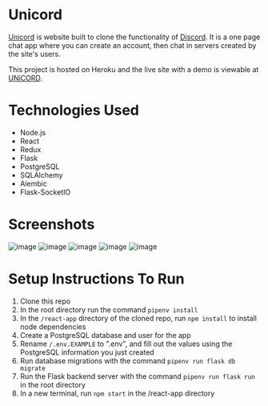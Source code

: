 # Unicord

[Unicord](https://unicord.herokuapp.com/ "Live site hosted on Heroku") is website built to clone the functionality of [Discord](https://discord.com/ "Discord"). It is a one page chat app where you can create an account, then chat in servers created by the site's users.

This project is hosted on Heroku and the live site with a demo is viewable at [UNiCORD](https://unicord.herokuapp.com/ "Live site hosted on Heroku").

# Technologies Used
- Node.js
- React
- Redux
- Flask
- PostgreSQL
- SQLAlchemy
- Alembic
- Flask-SocketIO


# Screenshots
![image](https://user-images.githubusercontent.com/22042885/156049091-21f19242-db69-43a6-9719-45f4679382c8.png)
![image](https://user-images.githubusercontent.com/22042885/156048787-16189b98-e61b-49a6-9b97-5915d0edae4a.png)
![image](https://user-images.githubusercontent.com/22042885/156048827-90436a55-3c88-44da-8828-0f1cb4c30a2b.png)
![image](https://user-images.githubusercontent.com/22042885/156048561-90f1869c-d4be-4911-b22c-fd246b033154.png)
![image](https://user-images.githubusercontent.com/22042885/156049266-c2682d4a-8a1a-466e-a56f-c96ff9df5ddc.png)

# Setup Instructions To Run

1. Clone this repo
2. In the root directory run the command `pipenv install`
3. In the `/react-app` directory of the cloned repo, run `npm install` to install node dependencies
4. Create a PostgreSQL database and user for the app
5. Rename `/.env.EXAMPLE` to ".env", and fill out the values using the PostgreSQL information you just created
7. Run database migrations with the command `pipenv run flask db migrate`
8. Run the Flask backend server with the command `pipenv run flask run` in the root directory
9. In a new terminal, run `npm start` in the /react-app directory

